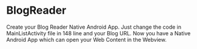 BlogReader
==========
Create your Blog Reader Native Android App. Just change the code in MainListActivity file in 148 line and your Blog URL.
Now you have a Native Android App which can open your Web Content in the Webview.
